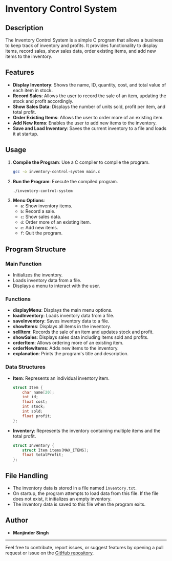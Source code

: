 # Inventory Control System

## Description
The Inventory Control System is a simple C program that allows a business to keep track of inventory and profits. It provides functionality to display items, record sales, show sales data, order existing items, and add new items to the inventory.

## Features
- **Display Inventory**: Shows the name, ID, quantity, cost, and total value of each item in stock.
- **Record Sales**: Allows the user to record the sale of an item, updating the stock and profit accordingly.
- **Show Sales Data**: Displays the number of units sold, profit per item, and total profit.
- **Order Existing Items**: Allows the user to order more of an existing item.
- **Add New Items**: Enables the user to add new items to the inventory.
- **Save and Load Inventory**: Saves the current inventory to a file and loads it at startup.

## Usage
1. **Compile the Program**: Use a C compiler to compile the program.
    ```sh
    gcc -o inventory-control-system main.c
    ```
2. **Run the Program**: Execute the compiled program.
    ```sh
    ./inventory-control-system
    ```
3. **Menu Options**:
    - `a`: Show inventory items.
    - `b`: Record a sale.
    - `c`: Show sales data.
    - `d`: Order more of an existing item.
    - `e`: Add new items.
    - `f`: Quit the program.

## Program Structure

### Main Function
- Initializes the inventory.
- Loads inventory data from a file.
- Displays a menu to interact with the user.

### Functions
- **displayMenu**: Displays the main menu options.
- **loadInventory**: Loads inventory data from a file.
- **saveInventory**: Saves inventory data to a file.
- **showItems**: Displays all items in the inventory.
- **sellItem**: Records the sale of an item and updates stock and profit.
- **showSales**: Displays sales data including items sold and profits.
- **orderItem**: Allows ordering more of an existing item.
- **orderNewItems**: Adds new items to the inventory.
- **explanation**: Prints the program's title and description.

### Data Structures
- **Item**: Represents an individual inventory item.
    ```c
    struct Item {
        char name[20];
        int id;
        float cost;
        int stock;
        int sold;
        float profit;
    };
    ```
- **Inventory**: Represents the inventory containing multiple items and the total profit.
    ```c
    struct Inventory {
        struct Item items[MAX_ITEMS];
        float totalProfit;
    };
    ```

## File Handling
- The inventory data is stored in a file named `inventory.txt`.
- On startup, the program attempts to load data from this file. If the file does not exist, it initializes an empty inventory.
- The inventory data is saved to this file when the program exits.

## Author
- **Manjinder Singh**

---

Feel free to contribute, report issues, or suggest features by opening a pull request or issue on the [GitHub repository](https://github.com/manjindersa/inventory-control-system).
